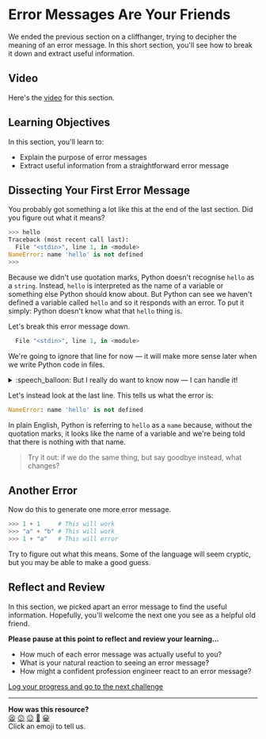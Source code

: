 # Error Messages Are Your Friends

We ended the previous section on a cliffhanger, trying to decipher the meaning
of an error message. In this short section, you'll see how to break it down and
extract useful information.

## Video

Here's the [video](<!-- OMITTED -->) for this section.
## Learning Objectives

In this section, you'll learn to:

* Explain the purpose of error messages
* Extract useful information from a straightforward error message

## Dissecting Your First Error Message

You probably got something a lot like this at the end of the last section. Did
you figure out what it means?

```python
>>> hello
Traceback (most recent call last):
  File "<stdin>", line 1, in <module>
NameError: name 'hello' is not defined
>>> 
```

Because we didn't use quotation marks, Python doesn't recognise `hello` as a
`string`. Instead, `hello` is interpreted as the name of a variable or something
else Python should know about. But Python can see we haven't defined a variable
called `hello` and so it responds with an error. To put it simply: Python
doesn't know what that `hello` thing is.

Let's break this error message down.

```python
  File "<stdin>", line 1, in <module>
```

We're going to ignore that line for now — it will make more sense later when we
write Python code in files.

<details>
  <summary>:speech_balloon: But I really do want to know now — I can handle it!</summary>

  <hr>
  
  OK — if you insist!

  This line is telling us the location that the error occurred.
  
  It's telling us that the `File` is `<stdin>`. `<stdin>` is a special imaginary
  file used to describe something called 'standard input'. 'standard input'
  means whatever you're typing into the terminal. 

  `line 1` is referring to the first line of the code we typed in. There's only
  one line that we typed in, so it has to be the first.

  `in <module>` is telling us about the location of the code causing the error
  in the structure of the program. In this case, it says `<module>` which refers
  to the overall 'main area' of the program.

  If that's not clear — it's OK. It's not important just yet.

  <hr>
</details>

Let's instead look at the last line. This tells us what the error is:

```python
NameError: name 'hello' is not defined
```

In plain English, Python is referring to `hello` as a `name` because, without
the quotation marks, it looks like the name of a variable and we're being told
that there is nothing with that name.

> Try it out: if we do the same thing, but say goodbye instead, what changes?

## Another Error

Now do this to generate one more error message.

```python
>>> 1 + 1     # This will work
>>> "a" + "b" # This will work
>>> 1 + "a"   # This will error
```

Try to figure out what this means. Some of the language will seem cryptic, but
you may be able to make a good guess.

## Reflect and Review

In this section, we picked apart an error message to find the useful
information. Hopefully, you'll welcome the next one you see as a helpful old
friend.

**Please pause at this point to reflect and review your learning...**

* How much of each error message was actually useful to you?
* What is your natural reaction to seeing an error message?
* How might a confident profession engineer react to an error message?


[Log your progress and go to the next challenge](https://makers-event-logger.herokuapp.com/?event=02_error_messages.md&repository=makersacademy%2Fpython_foundations&redirect=chapter1%2F03_functions.md)

<!-- BEGIN GENERATED SECTION DO NOT EDIT -->

---

**How was this resource?**  
[😫](https://airtable.com/shrUJ3t7KLMqVRFKR?prefill_Repository=makersacademy%2Fpython_foundations&prefill_File=chapter1%2F02_error_messages.md&prefill_Sentiment=😫) [😕](https://airtable.com/shrUJ3t7KLMqVRFKR?prefill_Repository=makersacademy%2Fpython_foundations&prefill_File=chapter1%2F02_error_messages.md&prefill_Sentiment=😕) [😐](https://airtable.com/shrUJ3t7KLMqVRFKR?prefill_Repository=makersacademy%2Fpython_foundations&prefill_File=chapter1%2F02_error_messages.md&prefill_Sentiment=😐) [🙂](https://airtable.com/shrUJ3t7KLMqVRFKR?prefill_Repository=makersacademy%2Fpython_foundations&prefill_File=chapter1%2F02_error_messages.md&prefill_Sentiment=🙂) [😀](https://airtable.com/shrUJ3t7KLMqVRFKR?prefill_Repository=makersacademy%2Fpython_foundations&prefill_File=chapter1%2F02_error_messages.md&prefill_Sentiment=😀)  
Click an emoji to tell us.

<!-- END GENERATED SECTION DO NOT EDIT -->
